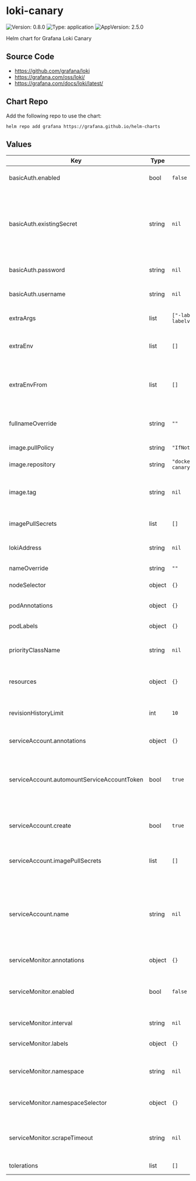 # loki-canary

![Version: 0.8.0](https://img.shields.io/badge/Version-0.8.0-informational?style=flat-square) ![Type: application](https://img.shields.io/badge/Type-application-informational?style=flat-square) ![AppVersion: 2.5.0](https://img.shields.io/badge/AppVersion-2.5.0-informational?style=flat-square)

Helm chart for Grafana Loki Canary

## Source Code

* <https://github.com/grafana/loki>
* <https://grafana.com/oss/loki/>
* <https://grafana.com/docs/loki/latest/>

## Chart Repo

Add the following repo to use the chart:

```console
helm repo add grafana https://grafana.github.io/helm-charts
```

## Values

| Key | Type | Default | Description |
|-----|------|---------|-------------|
| basicAuth.enabled | bool | `false` | Enables basic authentication for the gateway |
| basicAuth.existingSecret | string | `nil` | Existing basic auth secret to use. Must contain '.htpasswd' and, if canary is enabled, 'username' and 'password' |
| basicAuth.password | string | `nil` | The basic auth password for the gateway |
| basicAuth.username | string | `nil` | The basic auth username for the gateway |
| extraArgs | list | `["-labelname=pod","-labelvalue=$(POD_NAME)"]` | Additional CLI args for the canary |
| extraEnv | list | `[]` | Environment variables to add to the canary pods |
| extraEnvFrom | list | `[]` | Environment variables from secrets or configmaps to add to the canary pods |
| fullnameOverride | string | `""` | Overrides the chart's computed fullname |
| image.pullPolicy | string | `"IfNotPresent"` | Docker image pull policy |
| image.repository | string | `"docker.io/grafana/loki-canary"` | Docker image repository |
| image.tag | string | `nil` | Overrides the image tag whose default is the chart's appVersion |
| imagePullSecrets | list | `[]` | Image pull secrets for Docker images |
| lokiAddress | string | `nil` | The Loki server URL:Port, e.g. loki:3100 |
| nameOverride | string | `""` | Overrides the chart's name |
| nodeSelector | object | `{}` | Node selector for canary pods |
| podAnnotations | object | `{}` | Common annotations for all pods |
| podLabels | object | `{}` | Common labels for all pods |
| priorityClassName | string | `nil` | The name of the PriorityClass for pods |
| resources | object | `{}` | Resource requests and limits for the canary |
| revisionHistoryLimit | int | `10` | The number of old ReplicaSets to retain to allow rollback |
| serviceAccount.annotations | object | `{}` | Annotations for the service account |
| serviceAccount.automountServiceAccountToken | bool | `true` | Set this toggle to false to opt out of automounting API credentials for the service account |
| serviceAccount.create | bool | `true` | Specifies whether a ServiceAccount should be created |
| serviceAccount.imagePullSecrets | list | `[]` | Image pull secrets for the service account |
| serviceAccount.name | string | `nil` | The name of the ServiceAccount to use. If not set and create is true, a name is generated using the fullname template |
| serviceMonitor.annotations | object | `{}` | ServiceMonitor annotations |
| serviceMonitor.enabled | bool | `false` | If enabled, ServiceMonitor resources for Prometheus Operator are created |
| serviceMonitor.interval | string | `nil` | ServiceMonitor scrape interval |
| serviceMonitor.labels | object | `{}` | Additional ServiceMonitor labels |
| serviceMonitor.namespace | string | `nil` | Alternative namespace for ServiceMonitor resources |
| serviceMonitor.namespaceSelector | object | `{}` | Namespace selector for ServiceMonitor resources |
| serviceMonitor.scrapeTimeout | string | `nil` | ServiceMonitor scrape timeout in Go duration format (e.g. 15s) |
| tolerations | list | `[]` | Tolerations for canary pods |
